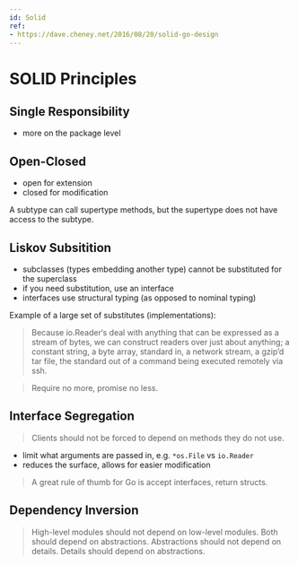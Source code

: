 ```yaml
---
id: Solid
ref:
- https://dave.cheney.net/2016/08/20/solid-go-design
---
```


# SOLID Principles

## Single Responsibility

* more on the package level

## Open-Closed

* open for extension
* closed for modification

A subtype can call supertype methods, but the supertype does not have access to
the subtype.

## Liskov Subsitition

* subclasses (types embedding another type) cannot be substituted for the superclass
* if you need substitution, use an interface
* interfaces use structural typing (as opposed to nominal typing)

Example of a large set of substitutes (implementations):

> Because io.Reader‘s deal with anything that can be expressed as a stream of
> bytes, we can construct readers over just about anything; a constant string,
> a byte array, standard in, a network stream, a gzip’d tar file, the standard
> out of a command being executed remotely via ssh.


> Require no more, promise no less.

## Interface Segregation

> Clients should not be forced to depend on methods they do not use.

* limit what arguments are passed in, e.g. `*os.File` vs `io.Reader`
* reduces the surface, allows for easier modification

> A great rule of thumb for Go is accept interfaces, return structs.

## Dependency Inversion

> High-level modules should not depend on low-level modules. Both should depend
> on abstractions. Abstractions should not depend on details. Details should
> depend on abstractions.


